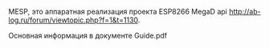 MESP, это аппаратная реализация проекта ESP8266 MegaD api http://ab-log.ru/forum/viewtopic.php?f=1&t=1130.

Основная информация в документе Guide.pdf
